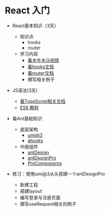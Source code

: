 # React 入门



* React基本知识（3天）

  * 知识点
    * hooks
    * router
  * 学习内容
    * [看木牛木马视频](https://www.bilibili.com/video/BV1Ge411W7Ra)
    * [看hooks文档](hooks.md)
    * [看router文档](router.md)
    * 撰写相关例子

* JS语法(3天)

  * [看TypeScript相关文档](https://www.runoob.com/typescript/ts-tutorial.html)
  * [ES6 教程](https://www.runoob.com/w3cnote/es6-tutorial.html)

* 看Ant基础知识

  * 底层架构
    * [umi@3](https://umijs.org/)
    * [ahooks](https://ahooks.js.org/zh-CN/)
  * 中层组件
    * [antDesign](https://ant.design/index-cn)
    * [antDesignPro](https://pro.ant.design/index-cn)
    * [ProComponents](https://procomponents.ant.design/)

* 练习：使用umi@3从头搭建一个antDesignPro

  * 新建工程
  * 搭建layout
  * 编写登录与注册页面
  * 撰写useRequest相关的例子

  



